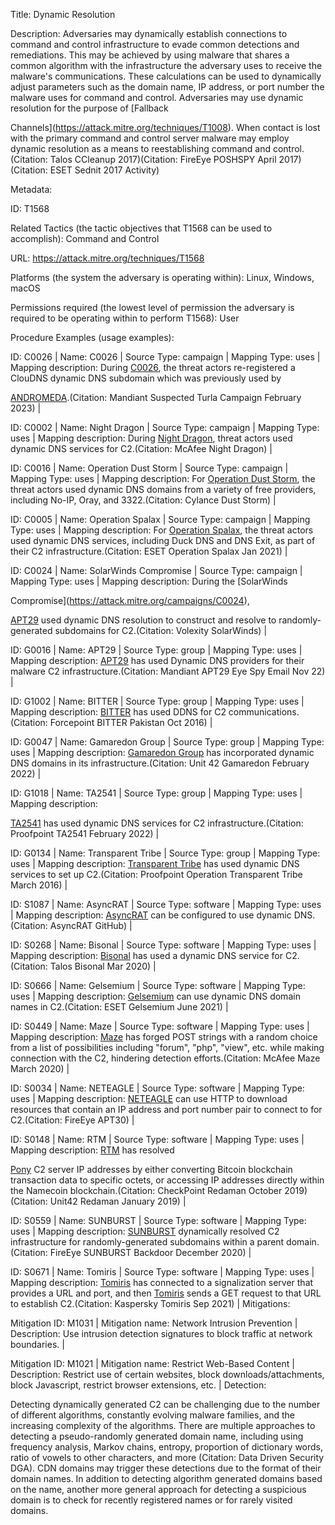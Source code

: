 Title: Dynamic Resolution

Description: Adversaries may dynamically establish connections to command and control infrastructure to evade common detections and remediations. This may be achieved by using malware that shares a common algorithm with the infrastructure the adversary uses to receive the malware's communications. These calculations can be used to dynamically adjust parameters such as the domain name, IP address, or port number the malware uses for command and control. Adversaries may use dynamic resolution for the purpose of [Fallback

Channels](https://attack.mitre.org/techniques/T1008). When contact is lost with the primary command and control server malware may employ dynamic resolution as a means to reestablishing command and control.(Citation: Talos CCleanup 2017)(Citation: FireEye POSHSPY April 2017)(Citation: ESET Sednit 2017 Activity)

Metadata:

ID: T1568

Related Tactics (the tactic objectives that T1568 can be used to accomplish): Command and Control

URL: https://attack.mitre.org/techniques/T1568

Platforms (the system the adversary is operating within): Linux, Windows, macOS

Permissions required (the lowest level of permission the adversary is required to be operating within to perform T1568): User

Procedure Examples (usage examples):

ID: C0026 | Name: C0026 | Source Type: campaign | Mapping Type: uses | Mapping description: During [C0026](https://attack.mitre.org/campaigns/C0026), the threat actors re-registered a ClouDNS dynamic DNS subdomain which was previously used by

[ANDROMEDA](https://attack.mitre.org/software/S1074).(Citation: Mandiant Suspected Turla Campaign February 2023) |

ID: C0002 | Name: Night Dragon | Source Type: campaign | Mapping Type: uses | Mapping description: During [Night Dragon](https://attack.mitre.org/campaigns/C0002), threat actors used dynamic DNS services for C2.(Citation: McAfee Night Dragon) |

ID: C0016 | Name: Operation Dust Storm | Source Type: campaign | Mapping Type: uses | Mapping description: For [Operation Dust Storm](https://attack.mitre.org/campaigns/C0016), the threat actors used dynamic DNS domains from a variety of free providers, including No-IP, Oray, and 3322.(Citation: Cylance Dust Storm) |

ID: C0005 | Name: Operation Spalax | Source Type: campaign | Mapping Type: uses | Mapping description: For [Operation Spalax](https://attack.mitre.org/campaigns/C0005), the threat actors used dynamic DNS services, including Duck DNS and DNS Exit, as part of their C2 infrastructure.(Citation: ESET Operation Spalax Jan 2021) |

ID: C0024 | Name: SolarWinds Compromise | Source Type: campaign | Mapping Type: uses | Mapping description: During the [SolarWinds

Compromise](https://attack.mitre.org/campaigns/C0024),

[APT29](https://attack.mitre.org/groups/G0016) used dynamic DNS resolution to construct and resolve to randomly-generated subdomains for C2.(Citation: Volexity SolarWinds) |

ID: G0016 | Name: APT29 | Source Type: group | Mapping Type: uses | Mapping description: [APT29](https://attack.mitre.org/groups/G0016) has used Dynamic DNS providers for their malware C2 infrastructure.(Citation: Mandiant APT29 Eye Spy Email Nov 22) |

ID: G1002 | Name: BITTER | Source Type: group | Mapping Type: uses | Mapping description: [BITTER](https://attack.mitre.org/groups/G1002) has used DDNS for C2 communications.(Citation: Forcepoint BITTER Pakistan Oct 2016) |

ID: G0047 | Name: Gamaredon Group | Source Type: group | Mapping Type: uses | Mapping description: [Gamaredon Group](https://attack.mitre.org/groups/G0047) has incorporated dynamic DNS domains in its infrastructure.(Citation: Unit 42 Gamaredon February 2022) |

ID: G1018 | Name: TA2541 | Source Type: group | Mapping Type: uses | Mapping description:

[TA2541](https://attack.mitre.org/groups/G1018) has used dynamic DNS services for C2 infrastructure.(Citation: Proofpoint TA2541 February 2022) |

ID: G0134 | Name: Transparent Tribe | Source Type: group | Mapping Type: uses | Mapping description: [Transparent Tribe](https://attack.mitre.org/groups/G0134) has used dynamic DNS services to set up C2.(Citation: Proofpoint Operation Transparent Tribe March 2016) |

ID: S1087 | Name: AsyncRAT | Source Type: software | Mapping Type: uses | Mapping description: [AsyncRAT](https://attack.mitre.org/software/S1087) can be configured to use dynamic DNS.(Citation: AsyncRAT GitHub) |

ID: S0268 | Name: Bisonal | Source Type: software | Mapping Type: uses | Mapping description: [Bisonal](https://attack.mitre.org/software/S0268) has used a dynamic DNS service for C2.(Citation: Talos Bisonal Mar 2020) |

ID: S0666 | Name: Gelsemium | Source Type: software | Mapping Type: uses | Mapping description: [Gelsemium](https://attack.mitre.org/software/S0666) can use dynamic DNS domain names in C2.(Citation: ESET Gelsemium June 2021) |

ID: S0449 | Name: Maze | Source Type: software | Mapping Type: uses | Mapping description: [Maze](https://attack.mitre.org/software/S0449) has forged POST strings with a random choice from a list of possibilities including "forum", "php", "view", etc. while making connection with the C2, hindering detection efforts.(Citation: McAfee Maze March 2020) |

ID: S0034 | Name: NETEAGLE | Source Type: software | Mapping Type: uses | Mapping description: [NETEAGLE](https://attack.mitre.org/software/S0034) can use HTTP to download resources that contain an IP address and port number pair to connect to for C2.(Citation: FireEye APT30) |

ID: S0148 | Name: RTM | Source Type: software | Mapping Type: uses | Mapping description: [RTM](https://attack.mitre.org/software/S0148) has resolved

[Pony](https://attack.mitre.org/software/S0453) C2 server IP addresses by either converting Bitcoin blockchain transaction data to specific octets, or accessing IP addresses directly within the Namecoin blockchain.(Citation: CheckPoint Redaman October 2019)(Citation: Unit42 Redaman January 2019) |

ID: S0559 | Name: SUNBURST | Source Type: software | Mapping Type: uses | Mapping description: [SUNBURST](https://attack.mitre.org/software/S0559) dynamically resolved C2 infrastructure for randomly-generated subdomains within a parent domain.(Citation: FireEye SUNBURST Backdoor December 2020) |

ID: S0671 | Name: Tomiris | Source Type: software | Mapping Type: uses | Mapping description: [Tomiris](https://attack.mitre.org/software/S0671) has connected to a signalization server that provides a URL and port, and then [Tomiris](https://attack.mitre.org/software/S0671) sends a GET request to that URL to establish C2.(Citation: Kaspersky Tomiris Sep 2021) | Mitigations:

Mitigation ID: M1031 | Mitigation name: Network Intrusion Prevention | Description: Use intrusion detection signatures to block traffic at network boundaries. |

Mitigation ID: M1021 | Mitigation name: Restrict Web-Based Content | Description: Restrict use of certain websites, block downloads/attachments, block Javascript, restrict browser extensions, etc. | Detection:

Detecting dynamically generated C2 can be challenging due to the number of different algorithms, constantly evolving malware families, and the increasing complexity of the algorithms. There are multiple approaches to detecting a pseudo-randomly generated domain name, including using frequency analysis, Markov chains, entropy, proportion of dictionary words, ratio of vowels to other characters, and more (Citation: Data Driven Security DGA). CDN domains may trigger these detections due to the format of their domain names. In addition to detecting algorithm generated domains based on the name, another more general approach for detecting a suspicious domain is to check for recently registered names or for rarely visited domains.